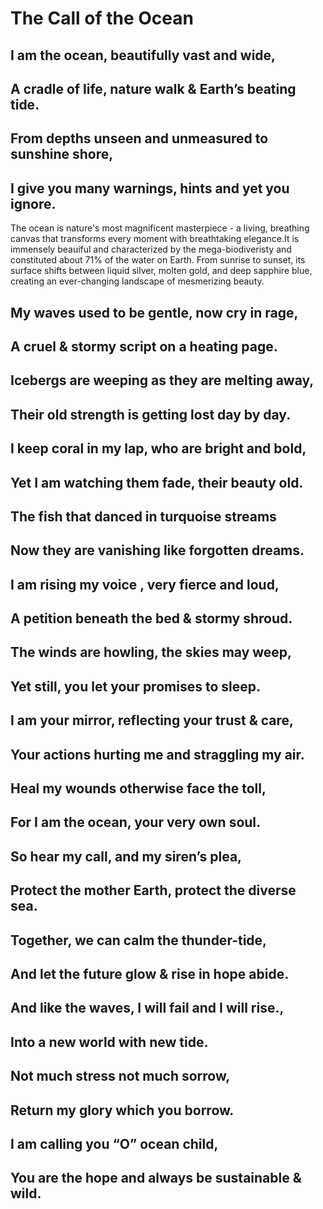# The Call of the Ocean
## I am the ocean, beautifully vast and wide,
## A cradle of life, nature walk &  Earth’s beating tide.
## From depths unseen and unmeasured to sunshine shore,
## I give you many warnings, hints and yet you ignore.
The ocean is nature's most magnificent masterpiece - a living, breathing canvas that transforms every moment with breathtaking elegance.It is immensely beauiful and characterized by the mega-biodiveristy and constituted about 71% of the water on Earth. 
From sunrise to sunset, its surface shifts between liquid silver, molten gold, and deep sapphire blue, creating an ever-changing landscape of mesmerizing beauty.


## My waves used to be gentle, now cry in rage,
## A cruel & stormy script on a heating page.
## Icebergs are weeping as they are melting away,
## Their old strength is getting lost day by day.

## I keep coral in my lap, who are bright and bold,
## Yet I am watching them fade, their beauty old.
## The fish that danced in turquoise streams
## Now they are vanishing like forgotten dreams.

## I am rising my voice , very fierce and loud, 
## A petition beneath the bed & stormy shroud.
## The winds are howling, the skies may weep,
## Yet still, you let your promises to sleep.

## I am your mirror, reflecting your trust & care,
## Your actions hurting me and straggling my air.
## Heal my wounds otherwise face the toll,
## For I am the ocean, your very own soul.


## So hear my call, and my siren’s plea,
## Protect the mother Earth, protect the diverse sea.
## Together, we can calm the thunder-tide,
## And let the future glow & rise in hope abide.

## And like the waves, I will fail and I will rise.,
## Into a new world with new tide. 
## Not much stress not much sorrow, 
## Return my glory which you borrow. 

## I am calling you “O” ocean child,
## You are the hope and always be sustainable & wild. 
